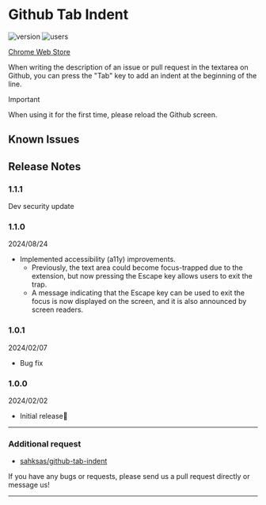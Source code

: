 # Github Tab Indent

![version](https://img.shields.io/chrome-web-store/v/mpcajejjebapfhonhljddjohfojkfpgi)
![users](https://img.shields.io/chrome-web-store/users/mpcajejjebapfhonhljddjohfojkfpgi)

[Chrome Web Store](https://chrome.google.com/webstore/detail/notion-sidepanel/mpcajejjebapfhonhljddjohfojkfpgi?hl=ja&authuser=0)

When writing the description of an issue or pull request in the textarea on Github, you can press the "Tab" key to add an indent at the beginning of the line.

> [!IMPORTANT]
> When using it for the first time, please reload the Github screen.

## Known Issues

## Release Notes

### 1.1.1

Dev security update

### 1.1.0

2024/08/24

- Implemented accessibility (a11y) improvements.
  - Previously, the text area could become focus-trapped due to the extension, but now pressing the Escape key allows users to exit the trap.
  - A message indicating that the Escape key can be used to exit the focus is now displayed on the screen, and it is also announced by screen readers.

### 1.0.1

2024/02/07

- Bug fix

### 1.0.0

2024/02/02

- Initial release🎉

---

### Additional request

- [sahksas/github-tab-indent](https://github.com/sahksas/github-tab-indent)

If you have any bugs or requests, please send us a pull request directly or message us!

---
